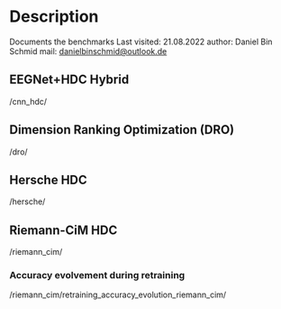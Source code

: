# Description
Documents the benchmarks
Last visited: 21.08.2022
author: Daniel Bin Schmid
mail: danielbinschmid@outlook.de

## EEGNet+HDC Hybrid
/cnn_hdc/
## Dimension Ranking Optimization (DRO)
/dro/
## Hersche HDC
/hersche/
## Riemann-CiM HDC
/riemann_cim/
### Accuracy evolvement during retraining
/riemann_cim/retraining_accuracy_evolution_riemann_cim/